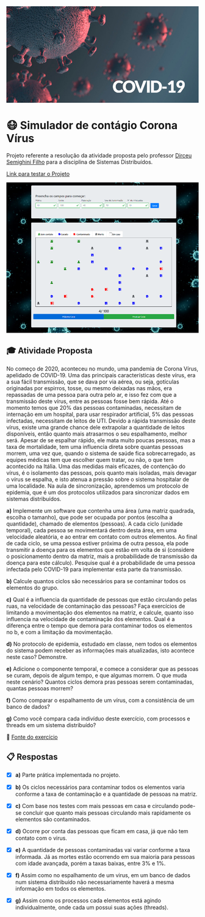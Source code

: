 
<img src="https://raw.githubusercontent.com/DouglasAugustoJunior/SimuladorContagioCoronaVirusJS/master/img/banner.jpg" alt="Corona Vírus">

# :mask: Simulador de contágio Corona Vírus

Projeto referente a resolução da atividade proposta pelo professor [Dirceu Semighini Filho](https://www.blogger.com/profile/06563099677916258865 "author profile") para a disciplina de Sistemas Distribuídos.

[Link para testar o Projeto](https://douglasaugustojunior.github.io/SimuladorContagioCoronaVirusJS/)

<img src="https://raw.githubusercontent.com/DouglasAugustoJunior/SimuladorContagioCoronaVirusJS/master/img/projeto.png" alt="Corona Vírus">

## :mortar_board: Atividade Proposta

No começo de 2020, aconteceu no mundo, uma pandemia de Corona Vírus, apelidado de COVID-19. Uma das principais características deste vírus, era a sua fácil transmissão, que se dava por via aérea, ou seja, gotículas originadas por espirros, tosse, ou mesmo deixadas nas mãos, era repassadas de uma pessoa para outra pelo ar, e isso fez com que a transmissão deste vírus, entre as pessoas fosse bem rápida.
Até o momento temos que 20% das pessoas contaminadas, necessitam de internação em um hospital, para usar respirador artificial, 5% das pessoas infectadas, necessitam de leitos de UTI. Devido a rápida transmissão deste vírus, existe uma grande chance dele extrapolar a quantidade de leitos disponíveis, então quanto mais atrasarmos o seu espalhamento, melhor será.
Apesar de se espalhar rápido, ele mata muito poucas pessoas, mas a taxa de mortalidade, tem uma influencia direta sobre quantas pessoas morrem, uma vez que, quando o sistema de saúde fica sobrecarregado, as equipes médicas tem que escolher quem tratar, ou não, o que tem acontecido na Itália.
Uma das medidas mais eficazes, de contenção do vírus, é o isolamento das pessoas, pois quanto mais isoladas, mais devagar o vírus se espalha, e isto atenua a pressão sobre o sistema hospitalar de uma localidade.
Na aula de sincronização, aprendemos um protocolo de epidemia, que é um dos protocolos utilizados para sincronizar dados em sistemas distribuídos.

**a)** Implemente um software que contenha uma área (uma matriz quadrada, escolha o tamanho), que pode ser ocupada por pontos (escolha a quantidade), chamado de elementos (pessoas). A cada ciclo (unidade temporal), cada pessoa se movimentará dentro desta área, em uma velocidade aleatória, e ao entrar em contato com outros elementos. Ao final de cada ciclo, se uma pessoa estiver próxima de outra pessoa, ela pode transmitir a doença para os elementos que estão em volta de si (considere o posicionamento dentro da matriz, mais a probabilidade de transmissão da doença para este cálculo). Pesquise qual é a probabilidade de uma pessoa infectada pelo COVID-19 para implementar esta parte da transmissão.

**b)** Calcule quantos ciclos são necessários para se contaminar todos os elementos do grupo.

**c)** Qual é a influencia da quantidade de pessoas que estão circulando pelas ruas, na velocidade de contaminação das pessoas? Faça exercícios de limitando a movimentação dos elementos na matriz, e calcule, quanto isso influencia na velocidade de contaminação dos elementos. Qual é a diferença entre o tempo que demora para contaminar todos os elementos no b, e com a limitação da movimentação.

**d)** No protocolo de epidemia, estudado em classe, nem todos os elementos do sistema podem receber as informações mais atualizadas, isto acontece neste caso? Demonstre.

**e)** Adicione o componente temporal, e comece a considerar que as pessoas se curam, depois de algum tempo, e que algumas morrem. O que muda neste cenário? Quantos ciclos demora pras pessoas serem contaminadas, quantas pessoas morrem?

**f)** Como comparar o espalhamento de um vírus, com a consistência de um banco de dados?

**g)** Como você compara cada indivíduo deste exercício, com processos e threads em um sistema distribuído?

:link: [Fonte do exercício](https://dirceuprofessor.blogspot.com/2020/03/exercicios-pra-epocas-de-pandemia.html)

## :clipboard: Respostas



- [x] **a)** Parte prática implementada no projeto.

- [x] **b)** Os ciclos necessários para contaminar todos os elementos varia conforme a taxa de contaminação e a quantidade de pessoas na matriz.

- [x] **c)** Com base nos testes com mais pessoas em casa e circulando pode-se concluir que quanto mais pessoas circulando mais rapidamente os elementos são contaminados.

- [x] **d)** Ocorre por conta das pessoas que ficam em casa, já que não tem contato com o virus.

- [x] **e)** A quantidade de pessoas contaminadas vai variar conforme a taxa informada. Já as mortes estão ocorrendo em sua maioria para pessoas com idade avançada, porém a taxas baixas, entre 3% e 1%.

- [x] **f)** Assim como no espalhamento de um virus, em um banco de dados num sistema distribuído não necessariamente haverá a mesma informação em todos os elementos.

- [x] **g)** Assim como os processos cada elementos está agindo individualmente, onde cada um possui suas ações (threads).
